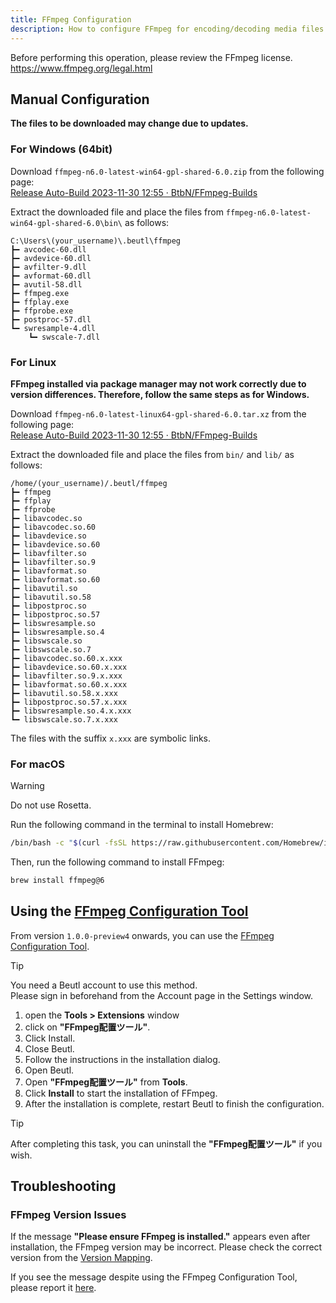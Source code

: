 ```yaml
---
title: FFmpeg Configuration
description: How to configure FFmpeg for encoding/decoding media files in Beutl
---
```


Before performing this operation, please review the FFmpeg license.  
https://www.ffmpeg.org/legal.html

## Manual Configuration

**The files to be downloaded may change due to updates.**

### For Windows (64bit)
Download `ffmpeg-n6.0-latest-win64-gpl-shared-6.0.zip` from the following page:  
[Release Auto-Build 2023-11-30 12:55 · BtbN/FFmpeg-Builds](https://github.com/BtbN/FFmpeg-Builds/releases/tag/autobuild-2023-11-30-12-55)

Extract the downloaded file and place the files from `ffmpeg-n6.0-latest-win64-gpl-shared-6.0\bin\` as follows:

```
C:\Users\(your_username)\.beutl\ffmpeg
┣━ avcodec-60.dll
┣━ avdevice-60.dll
┣━ avfilter-9.dll
┣━ avformat-60.dll
┣━ avutil-58.dll
┣━ ffmpeg.exe
┣━ ffplay.exe
┣━ ffprobe.exe
┣━ postproc-57.dll
┗━ swresample-4.dll
    ┗━ swscale-7.dll
```

### For Linux
**FFmpeg installed via package manager may not work correctly due to version differences. Therefore, follow the same steps as for Windows.**

Download `ffmpeg-n6.0-latest-linux64-gpl-shared-6.0.tar.xz` from the following page:  
[Release Auto-Build 2023-11-30 12:55 · BtbN/FFmpeg-Builds](https://github.com/BtbN/FFmpeg-Builds/releases/tag/autobuild-2023-11-30-12-55)

Extract the downloaded file and place the files from `bin/` and `lib/` as follows:

```
/home/(your_username)/.beutl/ffmpeg
┣━ ffmpeg
┣━ ffplay
┣━ ffprobe
┣━ libavcodec.so
┣━ libavcodec.so.60
┣━ libavdevice.so
┣━ libavdevice.so.60
┣━ libavfilter.so
┣━ libavfilter.so.9
┣━ libavformat.so
┣━ libavformat.so.60
┣━ libavutil.so
┣━ libavutil.so.58
┣━ libpostproc.so
┣━ libpostproc.so.57
┣━ libswresample.so
┣━ libswresample.so.4
┣━ libswscale.so
┣━ libswscale.so.7
┣━ libavcodec.so.60.x.xxx
┣━ libavdevice.so.60.x.xxx
┣━ libavfilter.so.9.x.xxx
┣━ libavformat.so.60.x.xxx
┣━ libavutil.so.58.x.xxx
┣━ libpostproc.so.57.x.xxx
┣━ libswresample.so.4.x.xxx
┗━ libswscale.so.7.x.xxx
```
The files with the suffix `x.xxx` are symbolic links.

### For macOS

> [!WARNING]
> Do not use Rosetta.

Run the following command in the terminal to install Homebrew:
```sh
/bin/bash -c "$(curl -fsSL https://raw.githubusercontent.com/Homebrew/install/HEAD/install.sh)"
```

Then, run the following command to install FFmpeg:
```sh
brew install ffmpeg@6
```

## Using the [FFmpeg Configuration Tool](https://beutl.beditor.net/store/packages/Beutl.Extensions.FFmpegLocator)

From version `1.0.0-preview4` onwards, you can use the [FFmpeg Configuration Tool](https://beutl.beditor.net/store/packages/Beutl.Extensions.FFmpegLocator).

> [!TIP]
> You need a Beutl account to use this method.  
> Please sign in beforehand from the Account page in the Settings window.

1. open the __Tools > Extensions__ window
2. click on __"FFmpeg配置ツール"__.
4. Click Install.
5. Close Beutl.
6. Follow the instructions in the installation dialog.
7. Open Beutl.
8. Open __"FFmpeg配置ツール"__ from __Tools__.
9. Click __Install__ to start the installation of FFmpeg.
10. After the installation is complete, restart Beutl to finish the configuration.

> [!TIP]
> After completing this task, you can uninstall the __"FFmpeg配置ツール"__ if you wish.

## Troubleshooting

### FFmpeg Version Issues
If the message __"Please ensure FFmpeg is installed."__ appears even after installation, the FFmpeg version may be incorrect. Please check the correct version from the [Version Mapping](../extensions/version-mapping.md).

If you see the message despite using the FFmpeg Configuration Tool, please report it [here](https://github.com/b-editor/Beutl.Extensions.FFmpegLocator/issues).
